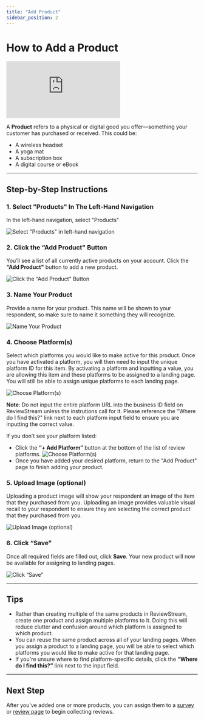 ```yaml
---
title: "Add Product"
sidebar_position: 2
---
```


# How to Add a Product

<div style={{ position: "relative", paddingBottom: "56.25%", height: 0, overflow: "hidden", marginBottom: "20px", }}>
  <iframe
    src="https://www.youtube.com/embed/paEtJmN2Bgo?si=5zQrUzXcIEkbkiNd"
    title="YouTube video player"
    frameBorder="0"
    allow="accelerometer; autoplay; clipboard-write; encrypted-media; gyroscope; picture-in-picture; web-share"
    referrerPolicy="strict-origin-when-cross-origin"
    allowFullScreen
    style={{
      position: "absolute",
      top: 0,
      left: 0,
      width: "100%",
      height: "100%",
    }}
  ></iframe>
</div>

A **Product** refers to a physical or digital good you offer—something your customer has purchased or received. This could be:

-   A wireless headset
-   A yoga mat
-   A subscription box
-   A digital course or eBook

---

## Step-by-Step Instructions

### 1. Select "Products" In The Left-Hand Navigation

In the left-hand navigation, select "Products"

![Select "Products" in left-hand navigation](/img/items/products/products.png)

### 2. Click the “Add Product" Button

You’ll see a list of all currently active products on your account. Click the **“Add Product"** button to add a new product.

![Click the “Add Product" Button](/img/items/products/add.png)

### 3. Name Your Product

Provide a name for your product. This name will be shown to your respondent, so make sure to name it something they will recognize.

![Name Your Product](/img/items/products/name.png)

### 4. Choose Platform(s)

Select which platforms you would like to make active for this product. Once you have activated a platform, you will then need to input the unique platform ID for this item. By activating a platform and inputting a value, you are allowing this item and these platforms to be assigned to a landing page. You will still be able to assign unique platforms to each landing page.

![Choose Platform(s)](/img/items/products/platforms.png)

**Note**: Do not input the entire platform URL into the business ID field on ReviewStream unless the instrutions call for it. Please reference the "Where do I find this?" link next to each platform input field to ensure you are inputting the correct value.

If you don’t see your platform listed:

-   Click the **“+ Add Platform”** button at the bottom of the list of review platforms.
    ![Choose Platform(s)](/img/items/products/add_platform.png)
-   Once you have added your desired platform, return to the "Add Product" page to finish adding your product.

### 5. Upload Image (optional)

Uploading a product image will show your respondent an image of the item that they purchased from you. Uploading an image provides valuable visual recall to your respondent to ensure they are selecting the correct product that they purchased from you.

![Upload Image (optional)](/img/items/products/image.png)

### 6. Click “Save”

Once all required fields are filled out, click **Save**. Your new product will now be available for assigning to landing pages.

![Click “Save”](/img/items/products/save.png)

---

## Tips

-   Rather than creating multiple of the same products in ReviewStream, create one product and assign multiple platforms to it. Doing this will reduce clutter and confusion around which platform is assigned to which product.
-   You can reuse the same product across all of your landing pages. When you assign a product to a landing page, you will be able to select which platforms you would like to make active for that landing page.
-   If you're unsure where to find platform-specific details, click the **“Where do I find this?”** link next to the input field.

---

## Next Step

After you've added one or more products, you can assign them to a [survey](../landingpages/survey) or [review page](../landingpages/reviewpage) to begin collecting reviews.
